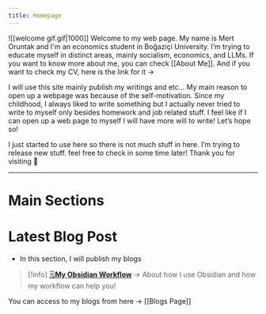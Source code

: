 ```yaml
---
title: Homepage
---
```

![[welcome gif.gif|1000]]
Welcome to my web page. My name is Mert Oruntak and I'm an economics student in Boğaziçi University. I’m trying to educate myself in distinct areas, mainly socialism, economics, and LLMs. If you want to know more about me, you can check [[About Me]]. And if you want to check my CV, here is the link for it → 

I will use this site mainly publish my writings and etc… My main reason to open up a webpage was because of the self-motivation. Since my childhood, I always liked to write something but I actually never tried to write to myself only besides homework and job related stuff. I feel like if I can open up a web page to myself I will have more will to write! Let’s hope so!

I just started to use here so there is not much stuff in here. I’m trying to release new stuff. feel free to check in some time later! Thank you for visiting 🙏

---
# Main Sections
# Latest Blog Post
- In this section, I will publish my blogs

> [!info] [🗒️**My Obsidian Workflow**](My%20Obsidian%20Workflow.md)
> → About how I use Obsidian and how my workflow can help you!

 You can access to my blogs from here → [[Blogs Page]]